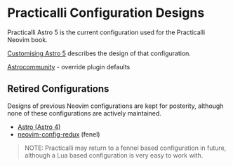 # Practicalli Configuration Designs

Practicalli Astro 5 is the current configuration used for the Practicalli Neovim book.

[Customising Astro 5](../../install/customise-configuration.md) describes the design of that configuration.


[Astrocommunity](astrocommunity.md) - override plugin defaults


## Retired Configurations

Designs of previous Neovim configurations are kept for posterity, although none of these configurations are actively maintained.

- [Astro (Astro 4)](astro4.md)
- [neovim-config-redux](fenel-config/index.md) (fenel)



> NOTE: Practicalli may return to a fennel based configuration in future, although a Lua based configuration is very easy to work with.
